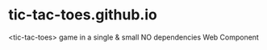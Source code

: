 # tic-tac-toes.github.io
&lt;tic-tac-toes> game in a single &amp; small NO dependencies Web Component
